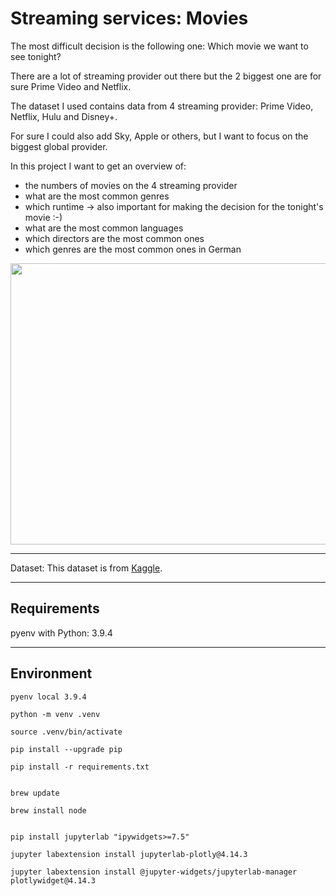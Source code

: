 # __Streaming services: Movies__

The most difficult decision is the following one: Which movie we want to see tonight?

There are a lot of streaming provider out there but the 2 biggest one are for sure Prime Video and Netflix.

The dataset I used contains data from 4 streaming provider: Prime Video, Netflix, Hulu and Disney+. 

For sure I could also add Sky, Apple or others, but I want to focus on the biggest global provider.


In this project I want to get an overview of:
* the numbers of movies on the 4 streaming provider
* what are the most common genres
* which runtime -> also important for making the decision for the tonight's movie :-)
* what are the most common languages
* which directors are the most common ones
* which genres are the most common ones in German

<img src="https://help.nflxext.com/43e0db2f-fea0-4308-bfb9-09f2a88f6ee4_what_is_netflix_1_en.png" width=760 height=450 />

---

Dataset: This dataset is from [Kaggle](https://www.kaggle.com/ruchi798/movies-on-netflix-prime-video-hulu-and-disney?select=MoviesOnStreamingPlatforms_updated.csv).

---

## __Requirements__

pyenv with Python: 3.9.4

---

## __Environment__

`````
pyenv local 3.9.4

python -m venv .venv

source .venv/bin/activate

pip install --upgrade pip

pip install -r requirements.txt


brew update

brew install node


pip install jupyterlab "ipywidgets>=7.5"

jupyter labextension install jupyterlab-plotly@4.14.3

jupyter labextension install @jupyter-widgets/jupyterlab-manager plotlywidget@4.14.3
```````````
